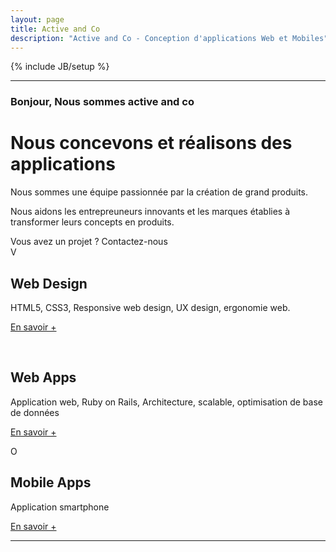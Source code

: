 ```yaml
---
layout: page
title: Active and Co 
description: "Active and Co - Conception d'applications Web et Mobiles"
---
```

{% include JB/setup %}

<div class="center-text">
  <hr />
  <h3 class="hereweare">Bonjour, Nous sommes active and co</h3>
</div>

<div class="hero-unit">
  <h1>Nous concevons et réalisons des applications</h1>
  <p>
    Nous sommes une équipe passionnée par la création de grand produits.</p>
  <p>
    Nous aidons les entrepreuneurs innovants et les marques établies à transformer leurs concepts en produits.
  </p>
  <div>
    <span class="contact-us">Vous avez un projet ? </span>
    <span class="contact-us-btn">
      <a>Contactez-nous</a>
    </span>
  </div>
</div>

<div class="row">
  <div class="span4 center-text">
    <span class="pictograms hundred">V</span>
    <h2>Web Design</h2>
    <p>
      HTML5, CSS3, Responsive web design, UX design, ergonomie web.
    </p>
    <p><a class="btn" href="#">En savoir +</a></p>
  </div>

  <div class="span4 center-text">
    <i class="icon-cogs skill-icon">&nbsp;</i>
    <h2>Web Apps</h2>
    <p>
      Application web, Ruby on Rails, Architecture, scalable, optimisation de base de données
    </p>
    <p><a class="btn" href="#">En savoir +</a></p>
 </div>
  <div class="span4 center-text">
    <span class="pictograms hundred">O</span> 
    <h2>Mobile Apps</h2>
    <p>Application smartphone</p>
    <p><a class="btn" href="#">En savoir +</a></p>
  </div>
</div>

<hr>
